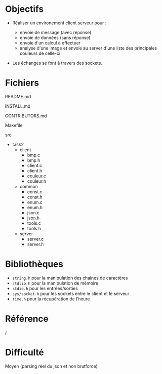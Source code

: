
# Objectifs

- Réaliser un environement client serveur pour :
    - envoie de message (avec réponse)
    - envoie de données (sans réponse)
    - envoie d'un calcul à effectuer
    - analyse d'une image et envoie au server d'une liste des principales couleurs de celle-ci

- Les échanges se font à travers des sockets.


# Fichiers

README.md

INSTALL.md

CONTRIBUTORS.md

Makefile

src
- task2
    - client
        - bmp.c
        - bmp.h
        - client.c
        - client.h
        - couleur.c
        - couleur.h
    - common
        - const.c
        - const.h
        - enum.c
        - enum.h
        - json.c
        - json.h
        - tools.c
        - tools.h
    - server
        - server.c
        - server.h


# Bibliothèques

- `string.h` pour la manipulation des chaines de caractères
- `stdlib.h` pour la manipulation de mémoire
- `stdio.h` pour les entrées/sorties
- `sys/socket.h` pour les sockets entre le client et le serveur
- `time.h` pour la récupération de l'heure

# Référence 

/ 

# Difficulté

Moyen (parsing réel du json et non brutforce)
